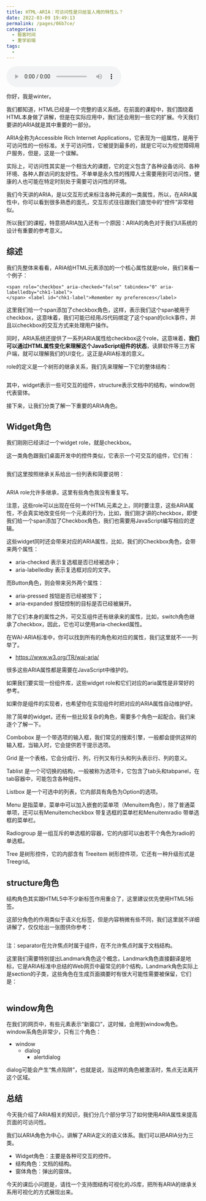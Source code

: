 ```yaml
---
title: HTML·ARIA：可访问性是只给盲人用的特性么？
date: 2022-03-09 19:49:13
permalink: /pages/06b7ce/
categories:
  - 极客时间
  - 重学前端
tags:
  - 
---
```

<audio title="HTML·ARIA：可访问性是只给盲人用的特性么？" src="https://static001.geekbang.org/resource/audio/9d/19/9d1cc0d86b852a5088bf6e47008f5319.mp3" controls="controls"></audio> 
<p>你好，我是winter。</p><p>我们都知道，HTML已经是一个完整的语义系统。在前面的课程中，我们围绕着HTML本身做了讲解，但是在实际应用中，我们还会用到一些它的扩展。今天我们要讲的ARIA就是其中重要的一部分。</p><p>ARIA全称为Accessible Rich Internet Applications，它表现为一组属性，是用于可访问性的一份标准。关于可访问性，它被提到最多的，就是它可以为视觉障碍用户服务，但是，这是一个误解。</p><p>实际上，可访问性其实是一个相当大的课题，它的定义包含了各种设备访问、各种环境、各种人群访问的友好性。不单单是永久性的残障人士需要用到可访问性，健康的人也可能在特定时刻处于需要可访问性的环境。</p><p>我们今天讲的ARIA，是以交互形式来标注各种元素的一类属性，所以，在ARIA属性中，你可以看到很多熟悉的面孔，交互形式往往跟我们直觉中的“控件”非常相似。</p><p>所以我们的课程，特意把ARIA加入还有一个原因：ARIA的角色对于我们UI系统的设计有重要的参考意义。</p><h2>综述</h2><p>我们先整体来看看，ARIA给HTML元素添加的一个核心属性就是role，我们来看一个例子：</p><pre><code class="language-HTML">&lt;span role="checkbox" aria-checked="false" tabindex="0" aria-labelledby="chk1-label"&gt;
&lt;/span&gt; &lt;label id="chk1-label"&gt;Remember my preferences&lt;/label&gt;
</code></pre><!-- [[[read_end]]] --><p>这里我们给一个span添加了checkbox角色，这样，表示我们这个span被用于checkbox，这意味着，我们可能已经用JS代码绑定了这个span的click事件，并且以checkbox的交互方式来处理用户操作。</p><p>同时，ARIA系统还提供了一系列ARIA属性给checkbox这个role，这意味着，<strong>我们可以通过HTML属性变化来理解这个JavaScript组件的状态</strong>，读屏软件等三方客户端，就可以理解我们的UI变化，这正是ARIA标准的意义。</p><p>role的定义是一个树形的继承关系，我们先来理解一下它的整体结构：</p><p><img src="https://static001.geekbang.org/resource/image/ae/69/aeccf64871b309735054912fbbb18a69.jpg" alt=""></p><p>其中，widget表示一些可交互的组件，structure表示文档中的结构，window则代表窗体。</p><p>接下来，让我们分类了解一下重要的ARIA角色。</p><h2>Widget角色</h2><p>我们刚刚已经讲过一个widget role，就是checkbox。</p><p>这一类角色跟我们桌面开发中的控件类似，它表示一个可交互的组件，它们有：</p><p><img src="https://static001.geekbang.org/resource/image/10/dd/10ea9eb62d60fb4bfb18c27da50836dd.jpg" alt=""></p><p>我们这里按照继承关系给出一份列表和简要说明：</p><p><img src="https://static001.geekbang.org/resource/image/03/f1/038e1152c9bddc7ed864d271691d17f1.jpeg" alt=""></p><p>ARIA role允许多继承，这里有些角色我没有重复写。</p><p>注意，这些role可以出现在任何一个HTML元素之上，同时要注意，这些ARIA属性，不会真实地改变任何一个元素的行为，比如，我们刚才讲的checkbox，即使我们给一个span添加了Checkbox角色，我们也需要用JavaScript编写相应的逻辑。</p><p>这些widget同时还会带来对应的ARIA属性，比如，我们的Checkbox角色，会带来两个属性：</p><ul>
<li>aria-checked 表示复选框是否已经被选中；</li>
<li>aria-labelledby 表示复选框对应的文字。</li>
</ul><p>而Button角色，则会带来另外两个属性：</p><ul>
<li>aria-pressed 按钮是否已经被按下；</li>
<li>aria-expanded 按钮控制的目标是否已经被展开。</li>
</ul><p>除了它们本身的属性之外，可交互组件还有继承来的属性，比如，switch角色继承了checkbox，因此，它也可以使用aria-checked属性。</p><p>在WAI-ARIA标准中，你可以找到所有的角色和对应的属性，我们这里就不一一列举了。</p><ul>
<li><a href="https://www.w3.org/TR/wai-aria/">https://www.w3.org/TR/wai-aria/</a></li>
</ul><p>很多这些ARIA属性都是需要在JavaScript中维护的。</p><p>如果我们要实现一份组件库，这些widget role和它们对应的aria属性是非常好的参考。</p><p>如果你是组件的实现者，也希望你在实现组件时把对应的ARIA属性自动维护好。</p><p>除了简单的widget，还有一些比较复杂的角色，需要多个角色一起配合。我们来逐个了解一下。</p><p>Combobox 是一个带选项的输入框，我们常见的搜索引擎，一般都会提供这样的输入框，当输入时，它会提供若干提示选项。</p><p>Grid 是一个表格，它会分成行、列，行列又有行头和列头表示行、列的意义。</p><p>Tablist 是一个可切换的结构，一般被称为选项卡，它包含了tab头和tabpanel，在tab容器中，可能包含各种组件。</p><p>Listbox 是一个可选中的列表，它内部具有角色为Option的选项。</p><p>Menu 是指菜单，菜单中可以加入嵌套的菜单项（Menuitem角色），除了普通菜单项，还可以有Menuitemcheckbox 带复选框的菜单栏和Menuitemradio 带单选框的菜单栏。</p><p>Radiogroup 是一组互斥的单选框的容器，它的内部可以由若干个角色为radio的单选框。</p><p>Tree 是树形控件，它的内部含有 Treeitem 树形控件项，它还有一种升级形式是Treegrid。</p><h2>structure角色</h2><p>结构角色其实跟HTML5中不少新标签作用重合了，这里建议优先使用HTML5标签。</p><p>这部分角色的作用类似于语义化标签，但是内容稍微有些不同，我们这里就不详细讲解了，仅仅给出一张图供你参考：</p><p><img src="https://static001.geekbang.org/resource/image/b2/7a/b21a82fd68a885f751123f48a7e26b7a.jpg" alt=""></p><p>注：separator在允许焦点时属于组件，在不允许焦点时属于文档结构。</p><p>这里我们需要特别提出Landmark角色这个概念，Landmark角色直接翻译是地标，它是ARIA标准中总结的Web网页中最常见的8个结构，Landmark角色实际上是section的子类，这些角色在生成页面摘要时有很大可能性需要被保留，它们是：</p><p><img src="https://static001.geekbang.org/resource/image/9a/75/9aee7029d4bf684a8679a6776d6e9075.jpg" alt=""></p><h2>window角色</h2><p>在我们的网页中，有些元素表示“新窗口”，这时候，会用到window角色。window系角色非常少，只有三个角色：</p><ul>
<li>window
<ul>
<li>dialog
<ul>
<li>alertdialog</li>
</ul>
</li>
</ul>
</li>
</ul><p>dialog可能会产生“焦点陷阱”，也就是说，当这样的角色被激活时，焦点无法离开这个区域。</p><h2>总结</h2><p>今天我介绍了ARIA相关的知识，我们分几个部分学习了如何使用ARIA属性来提高页面的可访问性。</p><p>我们以ARIA角色为中心，讲解了ARIA定义的语义体系。我们可以把ARIA分为三类。</p><ul>
<li>Widget角色：主要是各种可交互的控件。</li>
<li>结构角色：文档的结构。</li>
<li>窗体角色：弹出的窗体。</li>
</ul><p>今天的课后小问题是，请找一个支持图结构可视化的JS库，把所有ARIA的继承关系用可视化的方式展现出来。</p><p></p>